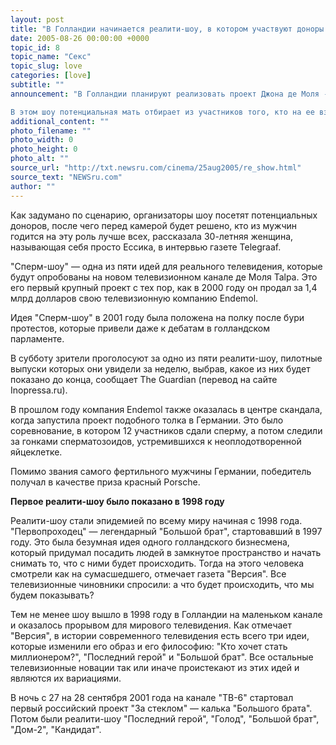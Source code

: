 ```yaml
---
layout: post
title: "В Голландии начинается реалити-шоу, в котором участвуют доноры спермы"
date: 2005-08-26 00:00:00 +0000
topic_id: 8
topic_name: "Секс"
topic_slug: love
categories: [love]
subtitle: ""
announcement: "В Голландии планируют реализовать проект Джона де Моля - голландское реалити-шоу, в котором женщина выбирает себе потенциального донора спермы.

В этом шоу потенциальная мать отбирает из участников того, кто на ее взгляд наиболее подходит для того, чтобы стать отцом ее ребенка путем искусственного осеменения."
additional_content: ""
photo_filename: ""
photo_width: 0
photo_height: 0
photo_alt: ""
source_url: "http://txt.newsru.com/cinema/25aug2005/re_show.html"
source_text: "NEWSru.com"
author: ""
---
```

Как задумано по сценарию, организаторы шоу посетят потенциальных доноров, после чего перед камерой будет решено, кто из мужчин годится на эту роль лучше всех, рассказала 30-летняя женщина, называющая себя просто Ессика, в интервью газете Telegraaf.

"Сперм-шоу" &mdash; одна из пяти идей для реального телевидения, которые будут опробованы на новом телевизионном канале де Моля Talpa. Это его первый крупный проект с тех пор, как в 2000 году он продал за 1,4 млрд долларов свою телевизионную компанию Endemol.

Идея "Сперм-шоу" в 2001 году была положена на полку после бури протестов, которые привели даже к дебатам в голландском парламенте.

В субботу зрители проголосуют за одно из пяти реалити-шоу, пилотные выпуски которых они увидели за неделю, выбрав, какое из них будет показано до конца, сообщает The Guardian (перевод на сайте Inopressa.ru).

В прошлом году компания Endemol также оказалась в центре скандала, когда запустила проект подобного толка в Германии. Это было соревнование, в котором 12 участников сдали сперму, а потом следили за гонками сперматозоидов, устремившихся к неоплодотворенной яйцеклетке.

Помимо звания самого фертильного мужчины Германии, победитель получал в качестве приза красный Porsche.

<strong>Первое реалити-шоу было показано в 1998 году</strong>

Реалити-шоу стали эпидемией по всему миру начиная с 1998 года. "Первопроходец" &mdash; легендарный "Большой брат", стартовавший в 1997 году. Это была безумная идея одного голландского бизнесмена, который придумал посадить людей в замкнутое пространство и начать снимать то, что с ними будет происходить. Тогда на этого человека смотрели как на сумасшедшего, отмечает газета "Версия". Все телевизионные чиновники спросили: а что будет происходить, что мы будем показывать?

Тем не менее шоу вышло в 1998 году в Голландии на маленьком канале и оказалось прорывом для мирового телевидения. Как отмечает "Версия", в истории современного телевидения есть всего три идеи, которые изменили его образ и его философию: "Кто хочет стать миллионером?", "Последний герой" и "Большой брат". Все остальные телевизионные новации так или иначе проистекают из этих идей и являются их вариациями.

В ночь с 27 на 28 сентября 2001 года на канале "TВ-6" стартовал первый российский проект "За стеклом" &mdash; калька "Большого брата". Потом были реалити-шоу "Последний герой", "Голод", "Большой брат", "Дом-2", "Кандидат".
